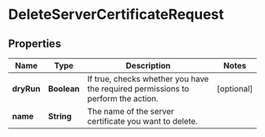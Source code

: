 

# DeleteServerCertificateRequest


## Properties

| Name | Type | Description | Notes |
|------------ | ------------- | ------------- | -------------|
|**dryRun** | **Boolean** | If true, checks whether you have the required permissions to perform the action. |  [optional] |
|**name** | **String** | The name of the server certificate you want to delete. |  |



